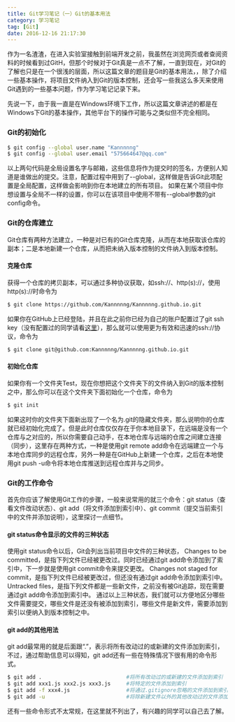 ```yaml
---
title: Git学习笔记（一）Git的基本用法
category: 学习笔记
tag: [Git]
date: 2016-12-16 21:17:30
---
```


作为一名渣渣，在进入实验室接触到前端开发之前，我虽然在浏览网页或者查阅资料的时候看到过GitH，但那个时候对于Git真是一点不了解，一直到现在，对Git的了解也只是在一个很浅的层面，所以这篇文章的题目是Git的基本用法，，除了介绍一些基本操作，将项目文件纳入到Git的版本控制，还会写一些我这么多天来使用Git遇到的一些基本问题，作为学习笔记记录下来。<!--more-->

先说一下，由于我一直是在Windows环境下工作，所以这篇文章讲述的都是在Windows下Git的基本操作，其他平台下的操作可能与之类似但不完全相同。

### Git的初始化
``` bash
$ git config --global user.name "Kannnnng"
$ git config --global user.email "575664647@qq.com"
```
以上两句代码是全局设置名字与邮箱，这些信息将作为提交时的签名，方便别人知道是谁做出的提交。注意，配置过程中用到了--global，这样做是告诉Git此项配置是全局配置，这样做会影响到你在本地建立的所有项目。
如果在某个项目中你想设置与全局不一样的设置，你可以在该项目中使用不带有--global参数的git config命令。

### Git的仓库建立
Git仓库有两种方法建立，一种是对已有的Git仓库克隆，从而在本地获取该仓库的副本；二是本地新建一个仓库，从而把未纳入版本控制的文件纳入到版本控制。

#### 克隆仓库
获得一个仓库的拷贝副本，可以通过多种协议获取，如ssh://、http(s)://，使用http(s)://时命令为
``` bash
$ git clone https://github.com/Kannnnng/Kannnnng.github.io.git
```
如果你在GitHub上已经登陆，并且在此之前你已经为自己的账户配置过了git ssh key（没有配置过的同学请看[这里](http://blog.csdn.net/hustpzb/article/details/8230454/)），那么就可以使用更为有效和迅速的ssh://协议，命令为
``` bash
$ git clone git@github.com:Kannnnng/Kannnnng.github.io.git
```
#### 初始化仓库
如果你有一个文件夹Test，现在你想把这个文件夹下的文件纳入到Git的版本控制之中，那么你可以在这个文件夹下面初始化一个仓库，命令为
``` bash
$ git init
```
如果这时你的文件夹下面新出现了一个名为.git的隐藏文件夹，那么说明你的仓库就已经初始化完成了。但是此时仓库仅仅存在于你本地目录下，在远端是没有一个仓库与之对应的，所以你需要自己动手，在本地仓库与远端的仓库之间建立连接（同步），这里存在两种方式，一种是使用git remote add命令在远端建立一个与本地仓库同步的远程仓库，另外一种是在GitHub上新建一个仓库，之后在本地使用git push -u命令将本地仓库推送到远程仓库并与之同步。

### Git的工作命令
首先你应该了解使用Git工作的步骤，一般来说常用的就三个命令：git status（查看文件改动状态）、git add（将文件添加到索引中）、git commit（提交当前索引中的文件并添加说明），这里探讨一点细节。

#### git status命令显示的文件的三种状态
使用git status命令以后，Git会列出当前项目中文件的三种状态，
Changes to be committed，是指下列文件已经被更改过。同时已经通过git add命令添加到了索引中，下一步就是使用git commit命令来提交更改。
Changes not staged for commit，是指下列文件已经被更改过，但还没有通过git add命令添加到索引中。
Untracked files，是指下列文件都是一些新文件，之前没有被Git追踪，现在需要通过git add命令添加到索引中。
通过以上三种状态，我们就可以方便地区分哪些文件需要提交，哪些文件是还没有被添加到索引，哪些文件是新文件，需要添加到索引以便纳入到版本控制之中。

#### git add的其他用法
git add最常用的就是后面跟“.”，表示将所有改动过的或新建的文件添加到索引，不过，通过帮助信息可以得知，git add还有一些在特殊情况下很有用的命令形式。
``` bash
$ git add .                           #将所有改动过的或新建的文件添加到索引
$ git add xxx1.js xxx2.js xxx3.js     #将特定的文件添加到索引
$ git add -f xxx4.js                  #将通过.gitignore忽略的文件添加到索引
$ git add -u                          #将除新建文件以外的其他改动过的文件添加到索引
```
还有一些命令形式不太常规，在这里就不列出了，有兴趣的同学可以自己去了解。
